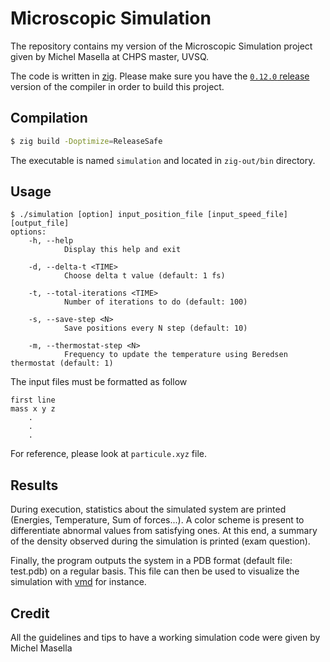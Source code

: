 # Microscopic Simulation

The repository contains my version of the Microscopic Simulation project given by Michel Masella at CHPS master, UVSQ.

The code is written in [zig](https://www.ziglang.org). Please make sure you have the [`0.12.0` release](https://github.com/ziglang/zig/releases/tag/0.12.0) version of the compiler
in order to build this project.

## Compilation

```sh
$ zig build -Doptimize=ReleaseSafe
```

The executable is named `simulation` and located in `zig-out/bin` directory.

## Usage

```
$ ./simulation [option] input_position_file [input_speed_file] [output_file]
options:
    -h, --help
            Display this help and exit

    -d, --delta-t <TIME>
            Choose delta t value (default: 1 fs)

    -t, --total-iterations <TIME>
            Number of iterations to do (default: 100)

    -s, --save-step <N>
            Save positions every N step (default: 10)

    -m, --thermostat-step <N>
            Frequency to update the temperature using Beredsen thermostat (default: 1)
```

The input files must be formatted as follow
```
first line
mass x y z
    .
    .
    .
```
For reference, please look at `particule.xyz` file.

## Results

During execution, statistics about the simulated system are printed (Energies, Temperature, Sum of forces...).
A color scheme is present to differentiate abnormal values from satisfying ones.
At this end, a summary of the density observed during the simulation is printed (exam question).

Finally, the program outputs the system in a PDB format (default file: test.pdb) on a regular basis.
This file can then be used to visualize the simulation with [vmd](https://www.ks.uiuc.edu/Research/vmd/) for instance.

## Credit
All the guidelines and tips to have a working simulation code were given by Michel Masella

